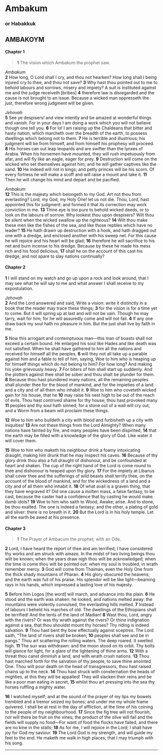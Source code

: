 # Ambakum
### or Habakkuk
## ΑΜΒΑΚΟΥΜ

#### Chapter 1

>  **1** The vision which Ambakum the prophet saw.

  
*Ambakum*  
 **2** How long, O Lord shall I cry, and thou not hearken? How long shall I being injured cry to thee, and thou not save? **3** Why hast thou pointed out to me to behold labours and sorrows, misery and impiety? A suit is instituted against me and the judge receiveth [bribes]  **4** therefore law is disregarded and the cause is not brought to an issue. Because a wicked man oppresseth the just, therefore wrong judgment will be given.

  
*Jehovah*  
 **5** See ye despisers! and view intently and be amazed at wonderful things and vanish. For in your days I am doing a work which you will not believe though one tell you. **6** For lo! I am raising up the Chaldeans that bitter and hasty nation, which marcheth over the breadth of the earth, to possess dwellings which belong not to them. **7** He is terrible and illustrious; his judgment will be from himself, and from himself his prophesy will proceed. **8** His horses can out leap leopards and are swifter than the lynxes of Arabia. When his horsemen have mounted, they will rush impetuously from afar, and will fly like an eagle, eager for prey. **9** Destruction will come on the wicked who set themselves against him; and he will gather captives like the sand. **10** He indeed will riot in kings; and petty princes will be his scorn. Of every fortress he will make a scoff and will raise a mount and take it. **11** Then he will change his mind and depart and be pacified.

  
*Ambakum*  
 **12** This is the majesty which belongeth to my God. Art not thou from everlasting? Lord, my God, my Holy One! let us not die. Thou, Lord, hast appointed this for judgment: and formed it that its correction may work conviction in me. **13** Thine eye is too pure to behold wicked deeds, or to look on the labours of sorrow. Why lookest thou upon despisers? Wilt thou be silent when the wicked swallow up the righteous? **14** Wilt thou make these men like the fishes of the sea, and like those reptiles which have no leader? **15** He hath drawn up destruction with a hook, and hath dragged out one with a dredge, and enclosed another with his sweep net. For this cause he will rejoice and his heart will be glad; **16** therefore he will sacrifice to his net and burn incense to his dredge. Because by these he made his mess rich and his food delicious, **17** shall he on the account of this cast his dredge, and not spare to slay nations continually?

#### Chapter 2

 **1** I will stand on my watch and go up upon a rock and look around, that I may see what he will say to me and what answer I shall receive to my expostulation.

  
*Jehovah*  
 **2** And the Lord answered and said, Write a vision: write it distinctly in a book that the reader may trace these things; **3** for the vision is for a time yet to come. But it will spring up at last and will not be vain. Though he may tarry, wait for him; for he will assuredly come and will not fail. **4** If any one draw back my soul hath no pleasure in him. But the just shall live by faith in me.

 **5** Now this arrogant and contemptuous man—this man of boasts shall not exceed a certain bound. He enlarged his soul like Hades and like death was not satisfied. When he shall have gathered to him all the nations and received for himself all the peoples, **6** will they not all take up a parable against him and a fable to tell of him, saying, Woe to him who is heaping up for himself things which do not belong to him? For how long? And making his yoke grievously heavy. **7** For biters of him shall start up suddenly. And the plotters against thee shall be sober and thou shalt be plunder for them. **8** Because thou hast plundered many nations, all the remaining peoples shall plunder thee for the blood of mankind, and for the impieties of a land and a city and of all them who inhabit it. **9** Woe to him who coveteth wicked gain for his house, that he **10** may raise his nest high to be out of the reach of evils. Thou hast contrived shame for thy house; thou hast provoked many **11** peoples and thy soul hath sinned; for a stone out of a wall will cry out, and a Worm from a beam will proclaim these things.

 **12** Woe to him who buildeth a city with blood and furbisheth up a city with iniquities! **13** Are not these things from the Lord Almighty? When many nations have fainted by fire, and many peoples have been dispirited, **14** that the earth may be filled with a knowledge of the glory of God. Like water it will cover them.

 **15** Woe to him who maketh his neighbour drink a foamy intoxicating draught, making him drunk that he may inspect his caves. **16** Because of thy glory drink thou also a full draught of dishonour, and be confounded at heart and shaken. The cup of the right hand of the Lord is come round to thee and dishonour is heaped upon thy glory. **17** For the impiety at Libanus shall cover thee and the sufferings of wild beasts shall terrify thee, on the account of the blood of mankind, and for the wickedness of a land and a city and of all them who inhabit it. **18** Of what avail is a graven thing, that they have engraved it? Did one cause a molten mass, a false fantasy, to be cast, because the caster had a confidence that by casting he would make dumb idols? **19** Woe to him who saith to Wood, Awake; arise. And to stone, be thou exalted. The one is indeed a fantasy; and the other, a plating of gold and silver: there is no breath in it. **20** But the Lord is in his holy temple. Let all the earth be awed at his presence.

#### Chapter 3

>  **1** The Prayer of Ambacum the prophet; with an Ode.

 **2** Lord, I have heard the report of thee and am terrified; I have considered thy works and am struck with amaze. In the midst of two living beings thou wilt be known; when the years draw nigh thou wilt be acknowledged; when the time is come thou wilt be pointed out: when my soul is troubled, in wrath remember mercy. **3** God will come from Thaiman, even the Holy One from the thick shady mountains of Pharan. **4** His glory obscured the heavens; and the earth was full of his praise. His splendor will be like light—beaming rays in his hands, which impressed a lasting love of his majesty.

 **5** Before him Logos [the word] will march, and advance into the plain. **6** He stood and the earth was shaken: he looked, and nations melted away: the mountains were violently convulsed, the everlasting hills melted. **7** Instead of labours I beheld his marches of old. The dwellings of the Ethiopians shall be terrified! And the tents of the land of Madian! **8** Wast thou, Lord, angry with the rivers? Or was thy wrath against the rivers? Or thine indignation against a sea, that thou shouldst mount thy horses? Thy riding is indeed salvation. **9** Thou hast bent thy bow effectually against sceptres. The Lord saith, "The land of rivers shall be broken; **10** peoples shall see and be in pangs." Thou art scattering the rolling waters. The deep roared. It swelled high. **11** The sun was withdrawn: and the moon stood on its orbit. Thy bolts will glance for light, for a glare of the lightening of thine arms. **12** With a threat thou canst diminish a land, and with wrath crush nations. **13** Thou hast marched forth for the salvation of thy people, to save thine anointed One. Thou wilt pour death on the head of transgressors, thou hast raised chains up to the neck. **14** Thou hast struck with consternation the heads of mighties, at this they will be appalled! They will slacken their reins and be like a poor man eating in secret, **15** whilst thou art pressing into the sea thy horses ruffling a mighty water.

 **16** I watched myself; and at the sound of the prayer of my lips my bowels trembled and a tremor seized my bones; and under me my whole frame quivered. I shall be at rest in the day of affliction, at the time of his coining to the people of my neighbourhood. **17** Since the fig tree will not flourish, nor will there be fruit on the vines; the product of the olive will fail and the fields will supply no food—For want of food the flocks have failed, and there are no kine in the stalls; **18** As for me, I will rejoice in the Lord; I shall have joy for God my saviour. **19** The Lord God is my strength, and will guide my feet to the end. He maketh me walk in high places; that I may triumph with his song.


---


